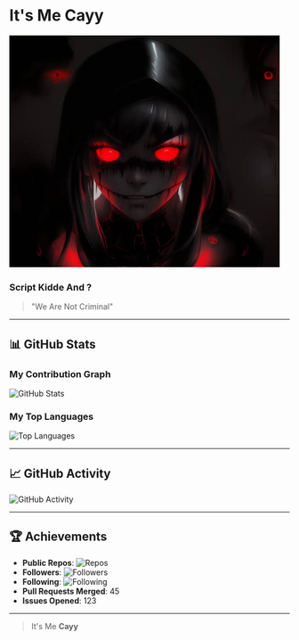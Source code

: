 # It's Me **Cayy** <span style="color: #00FF00; text-shadow: 0 0 10px #00FF00, 0 0 20px #00FF00, 0 0 30px #00FF00;"></span>
![Profile Photo](foto.jpg)

### Script Kidde And ?
> "We Are Not Criminal" <span style="color: #FF0000; text-shadow: 0 0 10px #FF0000, 0 0 20px #FF0000, 0 0 30px #FF0000;"></span>

---

## 📊 GitHub Stats
### My Contribution Graph
![GitHub Stats](https://github-readme-stats.vercel.app/api?username=Bangcayy&show_icons=true&hide_title=true&hide_rank=true&hide=prs&count_private=true&theme=radical&bg_color=0d1117)

### My Top Languages
![Top Languages](https://github-readme-stats.vercel.app/api/top-langs/?username=Bangcayy&layout=compact&langs_count=6&theme=radical)

---

## 📈 GitHub Activity
![GitHub Activity](https://github-readme-activity-graph.cyclic.app/graph?username=Bangcayy&bg_color=0d1117&color=ff073a&line=007bff&point=00ff00)

---

## 🏆 Achievements
- **Public Repos**: ![Repos](https://img.shields.io/github/followers/Bangcayy?style=social&color=ff073a)
- **Followers**: ![Followers](https://img.shields.io/github/followers/Bangcayy?style=social&color=ff073a)
- **Following**: ![Following](https://img.shields.io/github/following/Bangcayy?style=social&color=ff073a)
- **Pull Requests Merged**: 45
- **Issues Opened**: 123

---

> It's Me **Cayy** <span style="color: #00FF00; text-shadow: 0 0 10px #00FF00, 0 0 20px #00FF00, 0 0 30px #00FF00;"></span>
